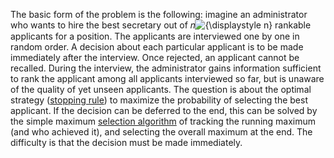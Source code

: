 The basic form of the problem is the following: imagine an administrator who wants to hire the best secretary out of 𝑛![{\displaystyle n}](https://wikimedia.org/api/rest_v1/media/math/render/svg/a601995d55609f2d9f5e233e36fbe9ea26011b3b) rankable applicants for a position. The applicants are interviewed one by one in random order. A decision about each particular applicant is to be made immediately after the interview. Once rejected, an applicant cannot be recalled. During the interview, the administrator gains information sufficient to rank the applicant among all applicants interviewed so far, but is unaware of the quality of yet unseen applicants. The question is about the optimal strategy ([stopping rule](https://en.wikipedia.org/wiki/Stopping_rule "Stopping rule")) to maximize the probability of selecting the best applicant. If the decision can be deferred to the end, this can be solved by the simple maximum [selection algorithm](https://en.wikipedia.org/wiki/Selection_algorithm "Selection algorithm") of tracking the running maximum (and who achieved it), and selecting the overall maximum at the end. The difficulty is that the decision must be made immediately.